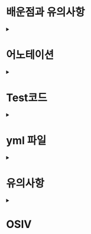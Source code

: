 # 배운점과 유의사항
<details>

<summary> <h1>어노테이션 </h1> </summary>
      
#### @RestController (//@Responsebody + @Controller 합친것)
```java
@RestController 
@RequiredArgsConstructor
public class MemberApiController {
}
      
@Target(ElementType.TYPE)
@Retention(RetentionPolicy.RUNTIME)
@Documented
@Controller
@ResponseBody
public @interface RestController {
}      
```

#### @ResponseBody //json으로 온 Body를 Member에 그대로 Mapping

```java
      
 @PostMapping("/api/v1/members")
    public CreateMemberResponse saveMemberV1(@RequestBody @Valid Member member) {
        //json으로 온 Body를 Member에 그대로 Mapping
    }      
```      
      
</details>      

<details>

<summary> <h1>Test코드 </h1> </summary>



</details>

<details>

<summary> <h1>yml 파일 </h1> </summary>      



```yml
spring:
  datasource: //db설정
    url: jdbc:h2:tcp://localhost/~/jpashop
    username: sa
    password:
    driver-class-name: org.h2.Driver

  jpa:
    hibernate:
      ddl-auto: create  //db 자동으로 drop, create (매번)
    properties:
      hibernate:
        format_sql: true  //sql을 표기

logging.level:
  org.hibernate.SQL: debug //debug모드로 sql을 log 찍어준다.

server:
  port: 9091

```

</details>      
      
<details>
<summary> <h1>유의사항 </h1> </summary>
      
#### //== API 사용을 할 때 DTO를 만들어서 받는 이유==//
      
> API 스펙에 맞춰서 @ResponseBody Entitny를 사용하는게 아니라 DTO를 하나 만들어서 해야한다.
> Entity를 사용하게되면 어디까지 API에서 받고 Binding 되는지, 추가적으로 다른 코드에서 Binding 했는지 모를 수도 있다. (모든 변수가 들어올 가능성이 있으므로)
> 따라서 DTO에 해당 API를 FIT하게 맞춰서 딱 받는 스펙을 알 수 있다. 외부에 Entity를 보여줘서도 안됨.

> 받은 Request를 CreateMemberRequest DTO를 바인딩하여 생성, CreateMemberResponse로 전송      
```java
       @PostMapping("/api/v2/members")
    public CreateMemberResponse saveMemberV2(@RequestBody @Valid CreateMemberRequest request) {
        Member member = new Member();
        member.setName(request.getName());
        member.setAddress(request.getAddress());

        Long id = memberService.join(member);
        return new CreateMemberResponse(id);
    }

    @Data
    static class CreateMemberRequest {
        private String name;
        private Address address;
    }

    @Data
    static class CreateMemberResponse {
        private Long id;

        public CreateMemberResponse(Long id) {
            this.id = id;
        }
    }
      
```
      
#### //== API 제작시 DTO 생성시에 혹여 DTO 내부에 Entity가 있는지 check 해야한다.==//
 
> Entity가 변하면 모두 엉망이 되어버림.
      
```java
@Data
    static class OrderDto {

        private Long orderId;
        private String name;
        private LocalDateTime orderDate;
        private OrderStatus orderStatus;
        private Address address;
        //OrderItem도 Entity기 때문에 바로 반환하면 안된다. OrderItem도 DTO로 모두 변환해야함!!!
        private List<OrderItem> orderItems;

        public OrderDto(Order order) {
            this.orderId = order.getId();
            this.name = order.getMember().getName();
            this.orderDate = order.getOrderDateTime();
            this.orderStatus = order.getStatus();
            this.address = order.getDelivery().getAddress();
            order.getOrderItems().stream().forEach(o -> o.getItem().getName());
            this.orderItems = order.getOrderItems();
        }
    }   
      
```      
      
> Order 하위에 OrderItem Entitny를 Dto로 수정하는 경우

```java
  public OrderDto(Order order) {
            this.orderId = order.getId();
            this.name = order.getMember().getName();
            this.orderDate = order.getOrderDateTime();
            this.orderStatus = order.getStatus();
            this.address = order.getDelivery().getAddress();
            this.orderItems = order.getOrderItems().stream()
                    .map(o -> new OrderItemDto(o))
                    .collect(Collectors.toList());
        }
    }

    @Data
    static class OrderItemDto {
        private String itemName;
        private int orderPrice;
        private int count;

        public OrderItemDto(OrderItem orderItem) {
            this.itemName = orderItem.getItem().getName();
            this.orderPrice = orderItem.getOrderPrice();
            this.count = orderItem.getCount();
        }
    }
      
```      
> OrderItemDto에 선언하여 Return하고 싶은 값을 추릴 수 있다.      
 ![image](https://user-images.githubusercontent.com/37995817/153432016-40f8316a-4839-46d6-912c-604540ffc34c.png)
     

#### //==fetch join시에 XtoMany에서 List Collections들과 join시에 중복 데이터 삭제하는법 ==//

> ex) Order를 불러올 때, orderItems도 join해서 부르면 orderItems의 개수만큼 중복 Order가 불려온다.
      
> Order에 연결된 orderItems 개수만큼 중복된 모습      
 ![image](https://user-images.githubusercontent.com/37995817/153604400-2380f33c-e334-4930-a9c6-e3671e7fea57.png)

> fetch join 나쁜 예     
```java
public List<Order> findAllWithItem(OrderSearch orderSearch) {
        return em.createQuery("select o from Order o" +
                " join fetch o.member m" +
                " join fetch o.delivery d" +
                " join fetch o.orderItems oi" +
                " join fetch oi.item i", Order.class).getResultList();
    }      
```      
> 여기서 JPA의 distinct를 적용하면, 동일한 id인 order 객체는 제거하여 준다. (4개 찾아올거 2개 찾아옴)

> JPA에 distinct를 적용하여 order id당 한개씩만 가져온 모습
![image](https://user-images.githubusercontent.com/37995817/153604556-2ca00bdd-386b-42aa-a652-b01044fb78d7.png)
      
> 기존 JPQL에 distinct만 추가해주었다. db의 distinct와 다른 점은 db값이 모두 동일하지 않아도, Order 객체의 id값이 동알히면 배제한다.
```java
    public List<Order> findAllWithItemDistinct(OrderSearch orderSearch) {
        return em.createQuery("select distinct o from Order o" +
                " join fetch o.member m" +
                " join fetch o.delivery d" +
                " join fetch o.orderItems oi" +
                " join fetch oi.item i", Order.class).getResultList();
    }      
```   
      
      
</details>
      
<details>
<summary> <h1>OSIV  </h1> </summary>      
      
#### OSIV
> Open Session in view : 하이버네이트
> Open EntityManager in view : JPA 
> 관례상 OSIV라고 한다. (JPA 가 나중에 나옴)

> 서버시작때 warn을 주는 모습 
![image](https://user-images.githubusercontent.com/37995817/153759811-4d33c615-694c-43e6-9ca4-2f17bd6bcbee.png)
     
```java
    2022-02-14 00:12:00.577  WARN 19764 --- [  restartedMain] JpaBaseConfiguration$JpaWebConfiguration : spring.jpa.open-in-view is enabled by default. Therefore, database queries may be performed during view rendering. Explicitly configure spring.jpa.open-in-view to disable this warning   
```   
      
> OSIV 기본값은 true인데, true로 되어있으면 영속성 컨텍스트가 Transaction (Service -> Repository) 끝나도, Controller, View, Response 끝날 때 까지
> 영속성 Context란 DB Connection이 끝까지 살아있다. (View Render, Data Response Return 되면 사라진다.)
> 그렇기 때문에 API, View Template에서 지연 로딩사용이 가능했다.
> 지연로딩은 영속성 Contenxt가 살아있어야 가능하고, 영속성 컨텍스트는 기본적인 데이터베이스 커넥션을 유지한다.
      
#### OSIV 치명적인 단점!
      
> 너무 오랜 시간동안 DB Connection 리소스를 사용하기 때문에, 실시간 트래픽이 중요한 어플리케이션에서는 Connection이 모자랄 수 있다. 이건 결국 장애로 이어짐.
> 보통은 Service -> Repository에서 DB 값 가져오고 끝나는데, OSVI는 true이면 계속 클라이언트에게 Response 갈 때까지 물고있기 때문에
> ex) 컨트롤러에서 외부 API를 호출하면, 외부 API 대기시간만큼 커넥션 리소스를 반환하지 못하고 대기해야한다.

> 영속성 컨텍스트 생존 범위, 수정 범위      
![image](https://user-images.githubusercontent.com/37995817/153760084-8c27741b-ee40-499b-b4fe-7733f6bebe9a.png)
      
      
#### OSIV false시에
      
![image](https://user-images.githubusercontent.com/37995817/153760123-4e11b788-76df-4214-b1f0-41ad786e072c.png)

> Service, Repository범위에서만 영속성 Context 유지, DB Connection 유지

> Service -> Repository에서 영속성 컨텍스트를 받고, DB Connection도 반환한다. :ㅣ Connection 리소스를 낭비하지 않는다.
      

#### OSIV false 단점
      
> OSIV를 끄면, 모든 지연로딩을 트랜잭션 안에서만 처리해아한다. 따라서 지금까지 작성한 많은 코드가 Controller에서 처리한 경우가 많은데, 모두 트랜잭션 안에 
> 밀어넣어야 한다. 그리고 viewTemplate에서 LAZY LOADING이 지원되지 않는다. 
     
      
#### OSIV true, false Test
![image](https://user-images.githubusercontent.com/37995817/153760321-7d7d6adf-bf57-4f90-996b-db5ffba01138.png)

> Controller 시점에서 LAZY LOADING 호출하는 v1 API      
```java
  @GetMapping("/api/v1/orders")
    public List<Order> ordersV1() {
        List<Order> all = orderRepository.findAll(new OrderSearch());
        //한번씩 호출하면서 LAZY LOADING 호출
        for (Order order : all) {
            order.getMember().getName();
            order.getDelivery().getAddress();
            List<OrderItem> orderItems = order.getOrderItems();
            orderItems.stream().forEach(o -> o.getItem().getName());
        }
        return all;
    }      
      
```   
> OSIV true 시에는 잘나오는데, false 시에는 Proxy 에러가 난다.      
      
![image](https://user-images.githubusercontent.com/37995817/153760380-ee68289b-87b4-44ed-9a01-c7c437d2a89f.png)

> OSIV false라서 Controller에는 Transaction이 이미 반환되어서 DB Connection, 영속성 Context가 반환되어있기 때문.

      
> Connection 부족 문제를 해결하기 위해 OSIV false로 뒀을 때, 해결방안 -> @Transaction을 붙인 Service를 새로 파서 거기서 LAZYLOADING 작업 수행 뒤, Controller 반환

      
> 기존 Controller에 있는 메서드, OSIV true 로써, Controller에서 LAZY LAODING을 이용해 OrderDto로 변환하는 모습이다.      
```java
   public List<OrderDto> orderV3(){
        List<Order> all = orderRepository.findAllWithItem(new OrderSearch());
        return all.stream().map(o -> new OrderDto(o)).collect(toList());
    }      
```      
      
      
```java
@Transactional(readOnly = true)
@RequiredArgsConstructor
public class OrderQueryService {

    private final OrderRepository orderRepository;

    public List<OrderDto> orderV3(){
        List<Order> all = orderRepository.findAllWithItem(new OrderSearch());
        return all.stream().map(o -> new OrderDto(o)).collect(toList());
    }

    @Data
    static class OrderDto {

        private Long orderId;
        private String name;
        private LocalDateTime orderDate;
        private OrderStatus orderStatus;
        private Address address;
        //OrderItem도 Entity기 때문에 바로 반환하면 안된다. OrderItem도 DTO로 모두 변환해야함!!!
        private List<OrderApiController.OrderItemDto> orderItems;

        public OrderDto(Order order) {
            this.orderId = order.getId();
            this.name = order.getMember().getName();
            this.orderDate = order.getOrderDateTime();
            this.orderStatus = order.getStatus();
            this.address = order.getDelivery().getAddress();
            this.orderItems = order.getOrderItems().stream()
                    .map(o -> new OrderApiController.OrderItemDto(o))
                    .collect(toList());
        }
    }
```   
     
> 필수 로직이 새로 생성된 @Transaction 범위 안의 Service로 빠진 Controller 메서드 모습.
```java
   @GetMapping("/api/v3/ordersNotDistinct")
    public List<OrderDto> orderV3(){
        return orderQueryService.orderV3();
    }      
```   
      
> 쿼리용 전용 Service를 만들고, Transaction을 처리하는 로직 삽입한다.

#### OSIV false시에 해야할 일

> ->OrderService : 핵심 비즈니스 로직
> ->OrderQueryService : 화면이나 API에 맞춘 서비스 (주로 읽기 전용 트랜잭션 사용)
이런 식으로 관심사를 명확하게 분리하는 선택을 택한다.
      
#### 결론
      
> 1. OSIV true시에 Connection은 부족하지만, OrderQueryService같은것을 생성하지 않아도 그냥 Controller에서 지연로딩같은 것들을 사용해도 된다.      

> 2. 코딩을 생각하면 키지만, 성능을 생각하면 끄는게 맞다.      
      
> 3. 고객 서비스를 많이 제공하는 실시간, API 서버등은 끄고 간다. 근데 admin System은 많이 안쓰기 때문에 그냥 키고 생성한다.   
      
      
</details>
      
      
      
     


